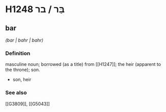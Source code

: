# H1248 בַּר / בר

## bar

_(bar | bahr | bahr)_

### Definition

masculine noun; borrowed (as a title) from [[H1247]]; the heir (apparent to the throne); son.

- son, heir
### See also

[[G3809]], [[G5043]]

